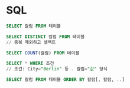 # SQL
```sql
SELECT 칼럼 FROM 테이블
```
```sql
SELECT DISTINCT 칼럼 FROM 테이블
// 중복 제외하고 셀렉트
```
```sql
SELECT COUNT(칼럼) FROM 테이블
```
```sql
SELECT * WHERE 조건
// 조건: City="Berlin" 등.. 칼럼="값" 형식
```
```sql
SELECT 칼럼 FROM 테이블 ORDER BY 칼럼[, 칼럼, ..]
```


<!--stackedit_data:
eyJoaXN0b3J5IjpbLTQ0MzQ3ODY4OCwyOTA0OTA2Nl19
-->